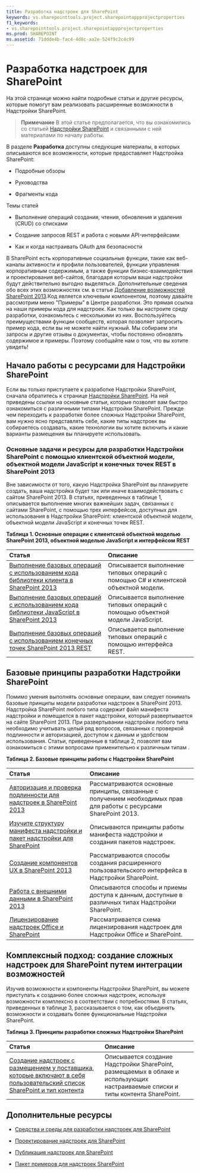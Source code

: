 ```yaml
---
title: Разработка надстроек для SharePoint
keywords: vs.sharepointtools.project.sharepointappprojectproperties
f1_keywords:
- vs.sharepointtools.project.sharepointappprojectproperties
ms.prod: SHAREPOINT
ms.assetid: 71ddde4b-fac4-4d8c-aa2e-524f9c2c4c99
---
```



# Разработка надстроек для SharePoint
На этой странице можно найти подробные статьи и другие ресурсы, которые помогут вам реализовать расширенные возможности в Надстройки SharePoint.
> **Примечание**
> В этой статье предполагается, что вы ознакомились со статьей  [Надстройки SharePoint](sharepoint-add-ins.md) и связанными с ней материалами по началу работы.




В разделе **Разработка** доступны следующие материалы, в которых описываются все возможности, которые предоставляет Надстройка SharePoint:
- Подробные обзоры


- Руководства


- Фрагменты кода


Темы статей 
- Выполнение операций создания, чтения, обновления и удаления (CRUD) со списками


- Создание запросов REST и работа с новыми API-интерфейсами


- Как и когда настраивать OAuth для безопасности


В SharePoint есть корпоративные социальные функции, такие как веб-каналы активности и профили пользователей, функции управления корпоративным содержимым, а также функции бизнес-взаимодействия и проектирования веб-сайтов, благодаря которым ваши надстройки будут действительно выгодно выделяться. Дополнительные сведения обо всех этих возможностях см. в статье  [Добавление возможностей SharePoint 2013](http://msdn.microsoft.com/library/11ecb65e-6dc5-4cf1-80ca-3c16418697b6%28Office.15%29.aspx).Код является ключевым компонентом, поэтому давайте рассмотрим меню "Примеры" в Центре разработки. Это прямая ссылка на наши примеры кода для надстроек. Как только вы настроите среду разработки, ознакомьтесь с несколькими из них. Воспользуйтесь преимуществами функции сообществ, которая позволяет запросить пример кода, если вы не можете найти нужный. Мы собираем эти запросы и другие отзывы о документах, чтобы постоянно обновлять содержимое и примеры. Поэтому сообщайте нам о том, что вы хотите увидеть!
## Начало работы с ресурсами для Надстройки SharePoint
<a name="bk_gettingstarted"> </a>

Если вы только приступаете к разработке Надстройки SharePoint, сначала обратитесь к странице  [Надстройки SharePoint](sharepoint-add-ins.md). На ней приведены ссылки на основные статьи, которые позволят вам быстро ознакомиться с различными типами Надстройки SharePoint. Прежде чем переходить к разработке более сложных Надстройки SharePoint, вам нужно ясно представлять себе, какие типы надстроек вы собираетесь создавать, какие технологии вы хотите включить и какие варианты размещения вы планируете использовать.




### Основные задачи и ресурсы для разработки Надстройки SharePoint с помощью клиентской объектной модели, объектной модели JavaScript и конечных точек REST в SharePoint 2013
<a name="bk_essentials"> </a>

Вне зависимости от того, какую Надстройка SharePoint вы планируете создать, ваша надстройка будет так или иначе взаимодействовать с сайтом SharePoint 2013. В статьях, приведенных в таблице 1, описывается выполнение многих важнейших задач, связанных с сайтами SharePoint, с помощью трех интерфейсов, доступных для использования в Надстройки SharePoint: клиентской объектной модели, объектной модели JavaScript и конечных точек REST.




**Таблица 1. Основные операции с клиентской объектной моделью SharePoint 2013, объектной моделью JavaScript и интерфейсом REST**


|**Статья**|**Описание**|
|:-----|:-----|
| [Выполнение базовых операций с использованием кода библиотеки клиента в SharePoint 2013](complete-basic-operations-using-sharepoint-2013-client-library-code.md) <br/> |Описывается выполнение типовых операций с помощью C# и клиентской объектной модели.  <br/> |
| [Выполнение базовых операций с использованием кода библиотеки JavaScript в SharePoint 2013](complete-basic-operations-using-javascript-library-code-in-sharepoint-2013.md) <br/> |Описывается выполнение типовых операций с помощью объектной модели JavaScript.  <br/> |
| [Выполнение базовых операций с использованием конечных точек SharePoint 2013 REST](complete-basic-operations-using-sharepoint-2013-rest-endpoints.md) <br/> |Описывается выполнение типовых операций с помощью интерфейса REST.  <br/> |
 

## Базовые принципы разработки Надстройки SharePoint
<a name="bk_fundamentals"> </a>

Помимо умения выполнять основные операции, вам следует понимать базовые принципы модели разработки надстроек в SharePoint 2013. Надстройка SharePoint любого типа содержит файл манифеста надстройки и помещается в пакет надстройки, который развертывается на сайте SharePoint 2013. При развертывании надстройки любого типа необходимо учитывать целый ряд вопросов, связанных с проверкой подлинности и авторизацией, доступом к данным и удобством использования. Статьи, приведенные в таблице 2, позволят вам ознакомиться с этими вопросами применительно к различным типам .




**Таблица 2. Базовые принципы работы с Надстройки SharePoint**


|**Статья**|**Описание**|
|:-----|:-----|
| [Авторизация и проверка подлинности для надстроек в SharePoint 2013](authorization-and-authentication-of-sharepoint-add-ins.md) <br/> |Рассматриваются основные принципы, связанные с получением необходимых прав для работы с ресурсами SharePoint 2013.  <br/> |
| [Изучите структуру манифеста надстройки и пакет надстройки для SharePoint](explore-the-app-manifest-structure-and-the-package-of-a-sharepoint-add-in.md) <br/> |Описываются принципы работы манифеста надстройки и создания пакетов надстроек.  <br/> |
| [Создание компонентов UX в SharePoint 2013](create-ux-components-in-sharepoint-2013.md) <br/> |Рассматриваются способы создания расширенного пользовательского интерфейса в Надстройки SharePoint.  <br/> |
| [Работа с внешними данными в SharePoint 2013](work-with-external-data-in-sharepoint-2013.md) <br/> |Описываются способы и приемы доступа к данным, доступные в различных типах Надстройки SharePoint.  <br/> |
| [Лицензирование надстроек Office и SharePoint](http://msdn.microsoft.com/library/3e0e8ff6-66d6-44ff-b0c2-59108ebd9181%28Office.15%29.aspx) <br/> |Рассматривается схема лицензирования надстроек для Надстройки Office и SharePoint.  <br/> |
 

## Комплексный подход: создание сложных надстроек для SharePoint путем интеграции возможностей
<a name="bk_integrate"> </a>

Изучив возможности и компоненты Надстройки SharePoint, вы можете приступать к созданию более сложных надстроек, используя возможности комплексно в соответствии с потребностями. В статьях, приведенных в таблице 3, рассказывается о том, как объединять возможности и создавать более функциональные Надстройки SharePoint.




**Таблица 3. Принципы разработки сложных Надстройки SharePoint**


|**Статья**|**Описание**|
|:-----|:-----|
| [Создание надстроек с размещением у поставщика, которые включают в себя пользовательский список SharePoint и тип контента](create-a-provider-hosted-add-in-that-includes-a-custom-sharepoint-list-and-conte.md) <br/> |Описывается создание Надстройки SharePoint, размещаемых в облаке и использующих настраиваемые списки и типы контента SharePoint.  <br/> |
 

## Дополнительные ресурсы
<a name="bk_addresources"> </a>


-  [Средства и среды для разработки надстроек для SharePoint](tools-and-environments-for-developing-sharepoint-add-ins.md)


-  [Проектирование надстроек для SharePoint](design-sharepoint-add-ins.md)


-  [Публикация надстроек для SharePoint](publish-sharepoint-add-ins.md)


-  [Пакет примеров для надстроек SharePoint](http://code.msdn.microsoft.com/office/Apps-for-SharePoint-sample-64c80184)



